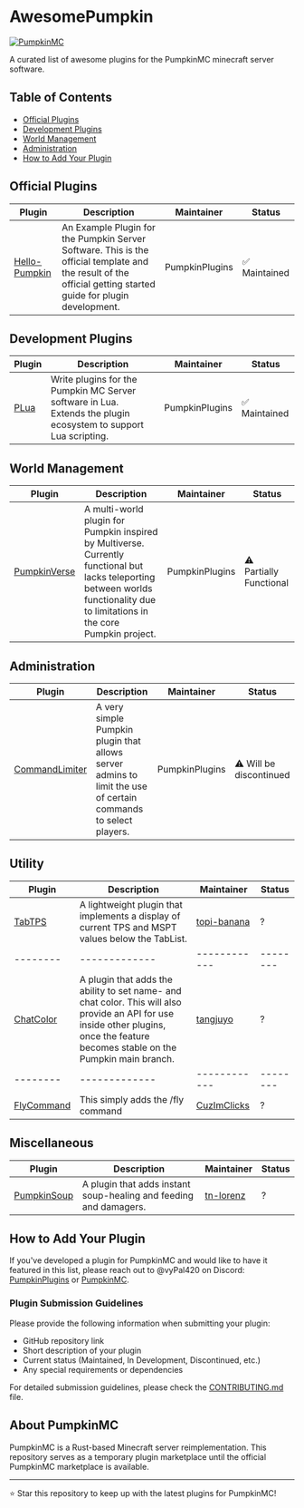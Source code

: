 # AwesomePumpkin

[![PumpkinMC](https://img.shields.io/badge/Built_for-PumpkinMC-orange)](https://github.com/Pumpkin-MC/Pumpkin)

A curated list of awesome plugins for the PumpkinMC minecraft server software.

## Table of Contents
- [Official Plugins](#official-plugins)
- [Development Plugins](#development-plugins)
- [World Management](#world-management)
- [Administration](#administration)
- [How to Add Your Plugin](#how-to-add-your-plugin)

## Official Plugins

| Plugin | Description | Maintainer | Status |
|--------|-------------|------------|--------|
| [Hello-Pumpkin](https://github.com/PumpkinPlugins/Hello-Pumpkin) | An Example Plugin for the Pumpkin Server Software. This is the official template and the result of the official getting started guide for plugin development. | PumpkinPlugins | ✅ Maintained |

## Development Plugins

| Plugin | Description | Maintainer | Status |
|--------|-------------|------------|--------|
| [PLua](https://github.com/PumpkinPlugins/PLua) | Write plugins for the Pumpkin MC Server software in Lua. Extends the plugin ecosystem to support Lua scripting. | PumpkinPlugins | ✅ Maintained |

## World Management

| Plugin | Description | Maintainer | Status |
|--------|-------------|------------|--------|
| [PumpkinVerse](https://github.com/PumpkinPlugins/PumpkinVerse) | A multi-world plugin for Pumpkin inspired by Multiverse. Currently functional but lacks teleporting between worlds functionality due to limitations in the core Pumpkin project. | PumpkinPlugins | ⚠️ Partially Functional |

## Administration

| Plugin | Description | Maintainer | Status |
|--------|-------------|------------|--------|
| [CommandLimiter](https://github.com/PumpkinPlugins/CommandLimiter) | A very simple Pumpkin plugin that allows server admins to limit the use of certain commands to select players. | PumpkinPlugins | ⚠️ Will be discontinued |

## Utility

| Plugin | Description | Maintainer | Status |
|--------|-------------|------------|--------|
| [TabTPS](https://github.com/topi-banana/pumpkin-tabtps) | A lightweight plugin that implements a display of current TPS and MSPT values below the TabList. | [topi-banana](https://github.com/topi-banana) | ? |
|--------|-------------|------------|--------|
| [ChatColor](https://github.com/tangjuyo/Chatcolor) | A plugin that adds the ability to set name- and chat color. This will also provide an API for use inside other plugins, once the feature becomes stable on the Pumpkin main branch. | [tangjuyo](https://github.com/tangjuyo) | ? |
|--------|-------------|------------|--------|
| [FlyCommand](https://github.com/CuzImClicks/Pumpkin_FlyCommand) | This simply adds the /fly command | [CuzImClicks](https://github.com/CuzImClicks) | ? |

## Miscellaneous

| Plugin | Description | Maintainer | Status |
|--------|-------------|------------|--------|
| [PumpkinSoup]([https://github.com/topi-banana/pumpkin-tabtps](https://github.com/tn-lorenz/PumpkinSoup)) | A plugin that adds instant soup-healing and feeding and damagers. | [tn-lorenz](https://github.com/tn-lorenz) | ? |

## How to Add Your Plugin

If you've developed a plugin for PumpkinMC and would like to have it featured in this list, please reach out to @vyPal420 on Discord: [PumpkinPlugins](https://discord.gg/NbJmCr3hdJ) or [PumpkinMC](https://discord.gg/Y4yMjpZkcj).

### Plugin Submission Guidelines

Please provide the following information when submitting your plugin:
- GitHub repository link
- Short description of your plugin
- Current status (Maintained, In Development, Discontinued, etc.)
- Any special requirements or dependencies

For detailed submission guidelines, please check the [CONTRIBUTING.md](CONTRIBUTING.md) file.

## About PumpkinMC

PumpkinMC is a Rust-based Minecraft server reimplementation. This repository serves as a temporary plugin marketplace until the official PumpkinMC marketplace is available.

---

⭐ Star this repository to keep up with the latest plugins for PumpkinMC!

